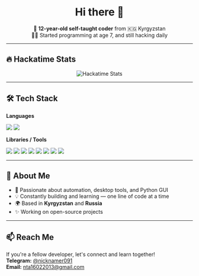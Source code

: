 <h1 align="center">Hi there 👋</h1>

<p align="center">
  🧠 <strong>12-year-old self-taught coder</strong> from 🇰🇬 Kyrgyzstan  
  <br>
  👨‍💻 Started programming at age 7, and still hacking daily
</p>

---

## 🔥 Hackatime Stats

<p align="center">
  <img
    src="https://github-readme-stats.hackclub.dev/api/wakatime?username=12717&api_domain=hackatime.hackclub.com&theme=darcula&custom_title=Hackatime+Stats&layout=compact&cache_seconds=0&langs_count=7"
    alt="Hackatime Stats"
  />
</p>

---

## 🛠️ Tech Stack

**Languages**  
<p>
  <img src="https://img.shields.io/badge/Python-3776AB?style=flat&logo=python&logoColor=white" />
  <img src="https://img.shields.io/badge/Dart-0175C2?style=flat&logo=dart&logoColor=white" />
</p>

**Libraries / Tools**  
<p>
  <img src="https://img.shields.io/badge/Firebase-FFCA28?style=flat&logo=firebase&logoColor=black" />
  <img src="https://img.shields.io/badge/Supabase-3ECF8E?style=flat&logo=supabase&logoColor=white" />
  <img src="https://img.shields.io/badge/FastAPI-005571?style=flat&logo=fastapi&logoColor=white" />
  <img src="https://img.shields.io/badge/pynput-3B77B5?style=flat&logo=python&logoColor=white" />
  <img src="https://img.shields.io/badge/keyboard-4B8BBE?style=flat&logo=python&logoColor=white" />
  <img src="https://img.shields.io/badge/win32gui-Windows?style=flat&logo=windows&logoColor=white" />
  <img src="https://img.shields.io/badge/art-8A2BE2?style=flat&logo=python&logoColor=white" />
  <img src="https://img.shields.io/badge/Textual-303030?style=flat&logo=rich&logoColor=white" />
</p>
 

---

## 🧠 About Me
- 🐍 Passionate about automation, desktop tools, and Python GUI
- 💡 Constantly building and learning — one line of code at a time
- 🌍 Based in **Kyrgyzstan** and **Russia**
- ✨ Working on open-source projects

---

## 📫 Reach Me

If you're a fellow developer, let's connect and learn together!  
**Telegram:** [@nicknamer091](https://t.me/nicknamer091)  
**Email:** nta16022013@gmail.com
